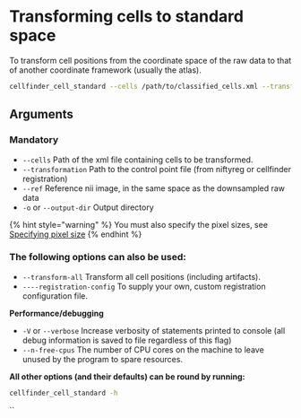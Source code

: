 # Transforming cells to standard space

To transform cell positions from the coordinate space of the raw data to that of another coordinate framework \(usually the atlas\).

```bash
cellfinder_cell_standard --cells /path/to/classified_cells.xml --transformation /path/to/control_point_file.nii --ref /path/to/reference_image.nii -o /path/to/output/directory -x 2 -y 2 -z 5
```

## Arguments

### Mandatory

* `--cells`  Path of the xml file containing cells to be transformed.                        
* `--transformation` Path to the control point file \(from niftyreg or cellfinder registration\)
* `--ref` Reference nii image, in the same space as the downsampled raw data
* `-o` or `--output-dir` Output directory

{% hint style="warning" %}
You must also specify the pixel sizes, see [Specifying pixel size](../usage/specifying-pixel-size.md)
{% endhint %}

### The following options can also be used:

* `--transform-all` Transform all cell positions \(including artifacts\).
* `----registration-config` To supply your own, custom registration configuration file.

**Performance/debugging**

* `-V` or `--verbose` Increase verbosity of statements printed to console \(all debug information is saved to file regardless of this flag\)
* `--n-free-cpus` The number of CPU cores on the machine to leave unused by the program to spare resources.

**All other options \(and their defaults\) can be round by running:**

```bash
cellfinder_cell_standard -h
```

\`\`

